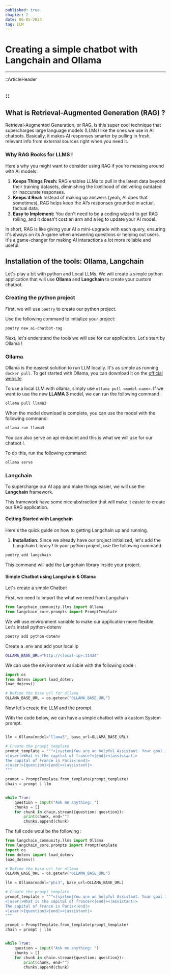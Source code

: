 ```yaml
---
published: true
chapter: 2
date: 06-05-2024
tag: LLM
---
```


# Creating a simple chatbot with Langchain and Ollama 
___

::ArticleHeader

::
---

## What is Retrieval-Augmented Generation (RAG) ?

Retrieval-Augmented Generation, or RAG, is this super cool technique that supercharges large language models (LLMs) like the ones we use in AI chatbots. Basically, it makes AI responses smarter by pulling in fresh, relevant info from external sources right when you need it.

### Why RAG Rocks for LLMS !

Here's why you might want to consider using RAG if you're messing around with AI models:

1. **Keeps Things Fresh:** RAG enables LLMs to pull in the latest data beyond their training datasets, diminishing the likelihood of delivering outdated or inaccurate responses.
2. **Keeps it Real:** Instead of making up answers (yeah, AI does that sometimes), RAG helps keep the AI’s responses grounded in actual, factual data. 
3. **Easy to Implement:** You don't need to be a coding wizard to get RAG rolling, and it doesn't cost an arm and a leg to update your AI model. 

In short, RAG is like giving your AI a mini-upgrade with each query, ensuring it's always on its A-game when answering questions or helping out users. It's a game-changer for making AI interactions a lot more reliable and useful.

## Installation of the tools: Ollama, Langchain

Let's play a bit with python and Local LLMs. We will create a simple python application that will use **Ollama** and **Langchain** to create your custom chatbot.

### Creating the python project

First, we will use `poetry` to create our python project.

Use the following command to initialize your project:

```bash
poetry new ai-chatbot-rag
```

Next, let's understand the tools we will use for our application. Let's start by Ollama !

### Ollama

Ollama is the easiest solution to run LLM locally. It's as simple as running `docker pull`. To get started with Ollama, you can download it on the [official website](https://ollama.com/download)

To use a local LLM with ollama, simply use `ollama pull <model-name>`. If we want to use the new **LLAMA 3** model, we can run the following command :

```bash
ollama pull llama3
```

When the model download is complete, you can use the model with the following command: 

```bash
ollama run llama3
```

You can also serve an api endpoint and this is what we will use for our chatbot !.

To do this, run the following command: 

```bash
ollama serve
```

### Langchain

To supercharge our AI app and make things easier, we will use the **Langchain** framework. 

This framework have some nice abstraction that will make it easier to create our RAG application.

#### Getting Started with Langchain

Here's the quick guide on how to getting Langchain up and running.

1. **Installation:** Since we already have our project initialized, let's add the Langchain Library ! In your python project, use the following command: 

```bash
poetry add langchain
```

This command will add the Langchain library inside your project.

#### Simple Chatbot using Langchain & Ollama

Let's create a simple Chatbot

First, we need to import the what we need from Langchain

```python
from langchain_community.llms import Ollama
from langchain_core.prompts import PromptTemplate
```

We will use environment variable to make our application more flexible. Let's install python-dotenv

```bash
poetry add python-dotenv
```

Create a .env and add your local ip

```bash [.env]
OLLAMA_BASE_URL="http://<local-ip>:11434"
```

We can use the environment variable with the following code : 

```python
import os
from dotenv import load_dotenv
load_dotenv()

# Define the base url for ollama
OLLAMA_BASE_URL = os.getenv("OLLAMA_BASE_URL")
```

Now let's create the LLM and the prompt.

With the code below, we can have a simple chatbot with a custom System prompt.

```python

llm = Ollama(model="llama3", base_url=OLLAMA_BASE_URL)

# Create the prompt template
prompt_template = """<|system|You are an helpful Assistant. Your goal is to answer the user as best as you can<|end|>
<|user|>What is the capital of france?<|end|><|assistant|>
The capital of France is Paris<|end|>
<|user|>{question}<|end|><|assistant|>
"""

prompt = PromptTemplate.from_template(prompt_template)
chain = prompt | llm


while True:
    question = input("Ask me anything: ")
    chunks = []
    for chunk in chain.stream({question: question}):
        print(chunk, end="")
        chunks.append(chunk)
```

The full code woul be the following : 

```python
from langchain_community.llms import Ollama
from langchain_core.prompts import PromptTemplate
import os
from dotenv import load_dotenv
load_dotenv()

# Define the base url for ollama
OLLAMA_BASE_URL = os.getenv("OLLAMA_BASE_URL")

llm = Ollama(model="phi3", base_url=OLLAMA_BASE_URL)

# Create the prompt template
prompt_template = """<|system|You are an helpful Assistant. Your goal is to answer the user as best as you can<|end|>
<|user|>What is the capital of france?<|end|><|assistant|>
The capital of France is Paris<|end|>
<|user|>{question}<|end|><|assistant|>
"""

prompt = PromptTemplate.from_template(prompt_template)
chain = prompt | llm


while True:
    question = input("Ask me anything: ")
    chunks = []
    for chunk in chain.stream({question: question}):
        print(chunk, end="")
        chunks.append(chunk)
```
